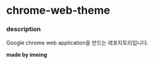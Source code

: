 # chrome-web-theme

### description

Google chrome web application을 만드는 레포지토리입니다.

**made by imeing**